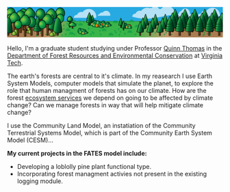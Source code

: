 <!-- -----------------------------------------------------------------------------------------------
https://github.com/JoshuaRady/JoshuaRady    README.md
JMR
Started: 9/7/2020

Special repository ReadMe renders to the top of the account profile page.

Copyright (C) 2020 Joshua M. Rady (Curator) All Rights Reserved
------------------------------------------------------------------------------------------------ -->

<!-- The ReadMe section of the profile is about 904 px. -->
<img src="images/ForestsHeader.png">

Hello, I'm a graduate student studying under Professor [Quinn Thomas](https://www.epics.frec.vt.edu/?page_id=67) in the [Department of Forest Resources and Environmental Conservation](http://frec.vt.edu) at [Virginia Tech](https://vt.edu).

The earth's forests are central to it's climate. In my reasearch I use Earth System Models, computer models that simulate the planet, to explore the role that human managment of forests has on our climate.  How are the forest [ecosystem services](https://en.wikipedia.org/wiki/Ecosystem_service) we depend on going to be affected by climate change? Can we manage forests in way that will help mitigate climate change?

I use the Community Land Model, an instatiation of the Community Terrestrial Systems Model, which is part of the Community Earth System Model (CESM)...

**My current projects in the FATES model include:**
* Developing a loblolly pine plant functional type.
* Incorporating forest managment activies not present in the existing logging module.
